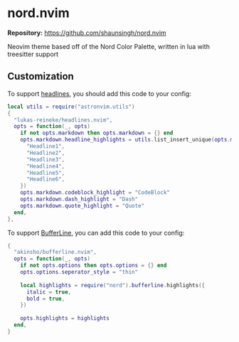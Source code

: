 # nord.nvim

**Repository:** <https://github.com/shaunsingh/nord.nvim>

Neovim theme based off of the Nord Color Palette, written in lua with treesitter support

## Customization

To support [headlines](https://github.com/lukas-reineke/headlines.nvim), you should add this code to your config:

```lua
local utils = require("astronvim.utils")
{
  "lukas-reineke/headlines.nvim",
  opts = function(_, opts)
    if not opts.markdown then opts.markdown = {} end
    opts.markdown.headline_highlights = utils.list_insert_unique(opts.markdown.headline_highlights, {
      "Headline1",
      "Headline2",
      "Headline3",
      "Headline4",
      "Headline5",
      "Headline6",
    })
    opts.markdown.codeblock_highlight = "CodeBlock"
    opts.markdown.dash_highlight = "Dash"
    opts.markdown.quote_highlight = "Quote"
  end,
},

```

To support [BufferLine](https://github.com/akinsho/nvim-bufferline.lua), you can add this code to your config:

```lua
{
  "akinsho/bufferline.nvim",
  opts = function(_, opts)
    if not opts.options then opts.options = {} end
    opts.options.seperator_style = "thin"
  
    local highlights = require("nord").bufferline.highlights({
      italic = true,
      bold = true,
    })
  
    opts.highlights = highlights
  end,
}
```
